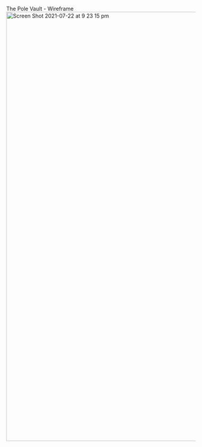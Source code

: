 
The Pole Vault - Wireframe
<img width="1140" alt="Screen Shot 2021-07-22 at 9 23 15 pm" src="https://user-images.githubusercontent.com/83072963/126632017-edf2d72c-ccfd-4acc-8f5f-5911a4297307.png">
